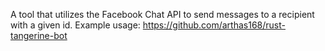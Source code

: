 A tool that utilizes the Facebook Chat API to send messages to a recipient with a given id.
Example usage: https://github.com/arthas168/rust-tangerine-bot
